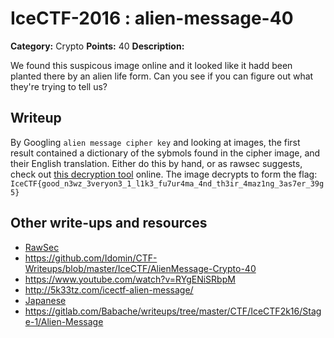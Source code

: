 # IceCTF-2016 : alien-message-40

**Category:** Crypto
**Points:** 40
**Description:**

We found this suspicous image online and it looked like it hadd been planted there by an alien life form. Can you see if you can figure out what they're trying to tell us?

## Writeup

By Googling `alien message cipher key` and looking at images, the first result contained a dictionary of the sybmols found in the cipher image, and their English translation. Either do this by hand, or as rawsec suggests, check out [this decryption tool](http://www.gotfuturama.com/Interactive/AlienCodec/) online. The image decrypts to form the flag: `IceCTF{good_n3wz_3veryon3_1_l1k3_fu7ur4ma_4nd_th3ir_4maz1ng_3as7er_39g5}`

## Other write-ups and resources

* [RawSec](https://rawsec.ml/en/IceCTF-40-Alien-Message-Cryptography/)
* https://github.com/Idomin/CTF-Writeups/blob/master/IceCTF/AlienMessage-Crypto-40
* https://www.youtube.com/watch?v=RYgENiSRbpM
* http://5k33tz.com/icectf-alien-message/
* [Japanese](https://ctftime.org/writeup/3816)
* https://gitlab.com/Babache/writeups/tree/master/CTF/IceCTF2k16/Stage-1/Alien-Message
